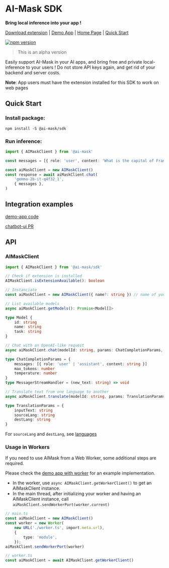 # AI-Mask SDK

**Bring local inference into your app !**

[Download extension](https://chromewebstore.google.com/detail/lkfaajachdpegnlpikpdajccldcgfdde) | [Demo App](https://pacoccino.github.io/ai-mask/) | [Home Page](https://github.com/pacoccino/ai-mask/blob/main/packages/extension/icons/icon-128.png) | [Quick Start](#quick-start)

[![npm version](https://badge.fury.io/js/@ai-mask%2Fsdk.svg)](https://badge.fury.io/js/@ai-mask%2Fsdk)

> This is an alpha version

Easily support AI-Mask in your AI apps, and bring free and private local-inference to your users ! Do not store API keys again, and get rid of your backend and server costs. 

**Note**: App users must have the extension installed for this SDK to work on web pages

## Quick Start

### Install package:
```shell
npm install -S @ai-mask/sdk
```

### Run inference:
```typescript
import { AIMaskClient } from '@ai-mask'

const messages = [{ role: 'user', content: 'What is the capital of France ? ' }]

const aiMaskClient = new AIMaskClient()
const response = await aiMaskClient.chat(
    'gemma-2b-it-q4f32_1',
	{ messages },
)
```


## Integration examples

[demo-app code](/examples/demo-app/)

[chatbot-ui PR](https://github.com/pacoccino/chatbot-ui/pull/1/files)

## API

### AIMaskClient

```typescript
import { AIMaskClient } from '@ai-mask/sdk'

// Check if extension is installed
AIMaskClient.isExtensionAvailable(): boolean

// Instanciate
const aiMaskClient = new AIMaskClient({ name?: string }) // name of your app

// List available models
async aiMaskClient.getModels(): Promise<Model[]>

type Model {
    id: string
    name: string
    task: string
}

// Chat with an OpenAI-like request
async aiMaskClient.chat(modelId: string, params: ChatCompletionParams, streamCallback?: MessagerStreamHandler): Promise<string>

type ChatCompletionParams = {
    messages: [{ role: 'user' | 'assistant', content: string }]
    max_tokens: number
    temperature: number
}
type MessagerStreamHandler = (new_text: string) => void

// Translate text from one language to another
async aiMaskClient.translate(modelId: string, params: TranslationParams, streamCallback?: MessagerStreamHandler): Promise<string>

type TranslationParams = {
    inputText: string
    sourceLang: string
    destLang: string
}
```

For `sourceLang` and `destLang`, see [languages](/packages/core/src/config/translation.ts)

### Usage in Workers

If you need to use AIMask from a Web Worker, some additional steps are required.

Please check the [demo app with worker](/examples/demo-app-worker/src) for an example implementation.


- In the worker, use `async AIMaskClient.getWorkerClient()` to get an AIMaskClient instance.  
- In the main thread, after initializing your worker and having an AIMaskClient instance, call `aiMaskClient.sendWorkerPort(worker.current)`

```typescript
// main.ts
const aiMaskClient = new AIMaskClient()
const worker = new Worker(
    new URL('./worker.ts', import.meta.url), 
    {
        type: 'module',
    });
aiMaskClient.sendWorkerPort(worker)
```

```typescript
// worker.ts
const aiMaskClient = await AIMaskClient.getWorkerClient()
```